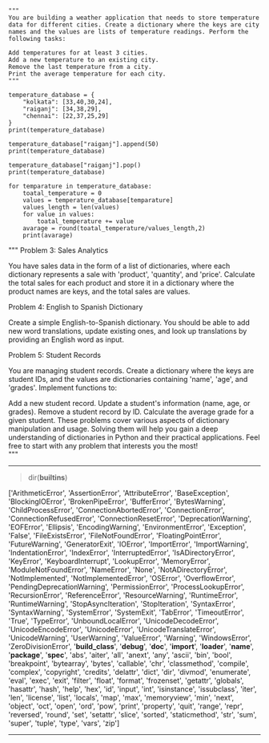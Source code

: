 ```
"""
You are building a weather application that needs to store temperature data for different cities. Create a dictionary where the keys are city names and the values are lists of temperature readings. Perform the following tasks:

Add temperatures for at least 3 cities.
Add a new temperature to an existing city.
Remove the last temperature from a city.
Print the average temperature for each city.
"""

temperature_database = {
    "kolkata": [33,40,30,24],
    "raiganj": [34,38,29],
    "chennai": [22,37,25,29]
}
print(temperature_database)

temperature_database["raiganj"].append(50)
print(temperature_database)

temperature_database["raiganj"].pop()
print(temperature_database)

for temparature in temperature_database:
    toatal_temperature = 0
    values = temperature_database[temparature]
    values_length = len(values)
    for value in values:
        toatal_temperature += value
    avarage = round(toatal_temperature/values_length,2)
    print(avarage)
```


"""
Problem 3: Sales Analytics

You have sales data in the form of a list of dictionaries, where each dictionary represents a sale with 'product', 'quantity', and 'price'. Calculate the total sales for each product and store it in a dictionary where the product names are keys, and the total sales are values.

Problem 4: English to Spanish Dictionary

Create a simple English-to-Spanish dictionary. You should be able to add new word translations, update existing ones, and look up translations by providing an English word as input.

Problem 5: Student Records

You are managing student records. Create a dictionary where the keys are student IDs, and the values are dictionaries containing 'name', 'age', and 'grades'. Implement functions to:

Add a new student record.
Update a student's information (name, age, or grades).
Remove a student record by ID.
Calculate the average grade for a given student.
These problems cover various aspects of dictionary manipulation and usage. Solving them will help you gain a deep understanding of dictionaries in Python and their practical applications. Feel free to start with any problem that interests you the most!    
"""





---
> dir(__builtins__)

['ArithmeticError', 'AssertionError', 'AttributeError', 'BaseException', 'BlockingIOError', 'BrokenPipeError', 'BufferError', 'BytesWarning', 'ChildProcessError', 'ConnectionAbortedError', 'ConnectionError', 'ConnectionRefusedError', 'ConnectionResetError', 'DeprecationWarning', 'EOFError', 'Ellipsis', 'EncodingWarning', 'EnvironmentError', 'Exception', 'False', 'FileExistsError', 'FileNotFoundError', 'FloatingPointError', 'FutureWarning', 'GeneratorExit', 'IOError', 'ImportError', 'ImportWarning', 'IndentationError', 'IndexError', 'InterruptedError', 'IsADirectoryError', 'KeyError', 'KeyboardInterrupt', 'LookupError', 'MemoryError', 'ModuleNotFoundError', 'NameError', 'None', 'NotADirectoryError', 'NotImplemented', 'NotImplementedError', 'OSError', 'OverflowError', 'PendingDeprecationWarning', 'PermissionError', 'ProcessLookupError', 'RecursionError', 'ReferenceError', 'ResourceWarning', 'RuntimeError', 'RuntimeWarning', 'StopAsyncIteration', 'StopIteration', 'SyntaxError', 'SyntaxWarning', 'SystemError', 'SystemExit', 'TabError', 'TimeoutError', 'True', 'TypeError', 'UnboundLocalError', 'UnicodeDecodeError', 'UnicodeEncodeError', 'UnicodeError', 'UnicodeTranslateError', 'UnicodeWarning', 'UserWarning', 'ValueError', 'Warning', 'WindowsError', 'ZeroDivisionError', '__build_class__', '__debug__', '__doc__', '__import__', '__loader__', '__name__', '__package__', '__spec__', 'abs', 'aiter', 'all', 'anext', 'any', 'ascii', 'bin', 'bool', 'breakpoint', 'bytearray', 'bytes', 'callable', 'chr', 'classmethod', 'compile', 'complex', 'copyright', 'credits', 'delattr', 'dict', 'dir', 'divmod', 'enumerate', 'eval', 'exec', 'exit', 'filter', 'float', 'format', 'frozenset', 'getattr', 'globals', 'hasattr', 'hash', 'help', 'hex', 'id', 'input', 'int', 'isinstance', 'issubclass', 'iter', 'len', 'license', 'list', 'locals', 'map', 'max', 'memoryview', 'min', 'next', 'object', 'oct', 'open', 'ord', 'pow', 'print', 'property', 'quit', 'range', 'repr', 'reversed', 'round', 'set', 'setattr', 'slice', 'sorted', 'staticmethod', 'str', 'sum', 'super', 'tuple', 'type', 'vars', 'zip']

---